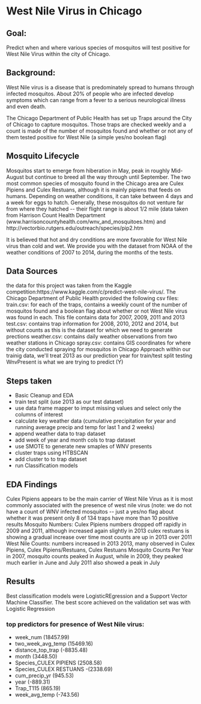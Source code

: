 <h1>West Nile Virus in Chicago</h1>
<h2>Goal:</h2> 
Predict when and where various species of mosquitos will test positive for West Nile Virus within the city of Chicago.
<h2>Background:</h2>
West Nile virus is a disease that is predominately spread to humans through infected mosquitos. About 20% of people who are infected develop symptoms which can range from a fever to a serious neurological illness and even death.

The Chicago Department of Public Health has set up Traps around the City of Chicago to capture mosquitos. Those traps are checked weekly and a count is made of the number of mosquitos found and whether or not any of them tested positive for West Nile (a simple yes/no boolean flag)

<h2>Mosquito Lifecycle</h2>
Mosquitos start to emerge from hiberation in May, peak in roughly Mid-August but continue to breed all the way through until September. The two most common species of mosquito found in the Chicago area are Culex Pipiens and Culex Restuans, although it is mainly pipiens that feeds on humans. Depending on weather conditions, it can take between 4 days and a week for eggs to hatch. Generally, these mosquitos do not venture far from where they hatched -- their flight range is about 1/2 mile (data taken from Harrison Count Health Department (www.harrisoncountyhealth.com/wnv_and_mosquitoes.htm) and http://vectorbio.rutgers.edu/outreach/species/pip2.htm

It is believed that hot and dry conditions are more favorable for West Nile virus than cold and wet. We provide you with the dataset from NOAA of the weather conditions of 2007 to 2014, during the months of the tests.

<h2>Data Sources</h2>
the data for this project was taken from the Kaggle competition:https://www.kaggle.com/c/predict-west-nile-virus/.
The Chicago Department of Public Health provided the following csv files:
train.csv: for each of the traps, contains a weekly count of the number of mosquitos found and a boolean flag about whether or not West Nile virus was found in each. This file contains data for 2007, 2009, 2011 and 2013
test.csv: contains trap information for 2008, 2010, 2012 and 2014, but without counts as this is the dataset for which we need to generate prections
weather.csv: contains daily weather observations from two weather stations in Chicago
spray.csv: contains GIS coordinates for where the city conducted spraying for mosquitos in Chicago
Approach
within our trainig data, we'll treat 2013 as our prediction year for train/test split testing
WnvPresent is what we are trying to predict (Y)
<h2>Steps taken</h2>
<ul>
<li>Basic Cleanup and EDA</li>
<li>train test split (use 2013 as our test dataset)</li>
<li>use data frame mapper to imput missing values and select only the columns of interest</li>
<li>calculate key weather data (cumulative precipitation for year and running average precip and temp for last 1 and 2 weeks)</li>
<li>append weather data to trap dataset</li>
<li>add week of year and month cols to trap dataset</li>
<li>use SMOTE to generate new smaples of WNV presents</li>
<li>cluster traps using HTBSCAN</li>
<li>add cluster to to trap dataset</li>
<li>run Classification models</li>
</ul>

<h2>EDA Findings</h2>
Culex Pipiens appears to be the main carrier of West Nile Virus as it is most commonly associated with the presence of west nile virus (note: we do not have a count of WNV infected mosquitos -- just a yes/no flag about whether it was present
only 8 of 134 traps have more than 10 positive results Mosquito Numbers:
Culex Pipiens numbers dropped off rapidly in 2009 and 2011, although increased again slightly in 2013
culex restuans is showing a gradual increase over time
most counts are up in 2013 over 2011 West Nile Counts:
numbers increased in 2013
2013, many observed in Culex Pipiens, Culex Pipiens/Restuans, Culex Restuans Mosquito Counts Per Year
in 2007, mosquito counts peaked in August, while in 2009, they peaked much earlier in June and July
2011 also showed a peak in July

<h2>Results</h2>
Best classification models were LogisticREgression and a Support Vector Machine Classifier. The best score achieved on the validation set was with Logistic Regression
<h3>top predictors for presence of West Nile virus:</h3>
<ul>
<li>week_num (18457.99)</li>
<li>two_week_avg_temp (15469.16)</li>
<li>distance_top_trap (-8835.48)</li>
<li>month (3448.50)</li>
<li>Species_CULEX PIPIENS (2508.58)</li>
<li>Species_CULEX RESTUANS -(2338.69)</li>
<li>cum_precip_yr (945.53)</li>
<li>year (-889.31)</li>
<li>Trap_T115 (865.19)</li>
<li>week_avg_temp (-743.56)</li>
</ul>

